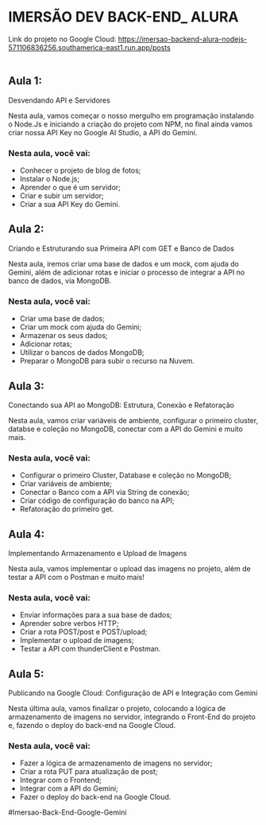 # IMERSÃO DEV BACK-END_ ALURA
Link do projeto no Google Cloud: https://imersao-backend-alura-nodejs-571106836256.southamerica-east1.run.app/posts
<br><br>

## Aula 1: 
Desvendando API e Servidores

Nesta aula, vamos começar o nosso mergulho em programação instalando o Node.Js e iniciando a criação do projeto com NPM, no final ainda vamos criar nossa API Key no Google AI Studio, a API do Gemini.

### Nesta aula, você vai:
- Conhecer o projeto de blog de fotos;
- Instalar o Node.js;
- Aprender o que é um servidor;
- Criar e subir um servidor;
- Criar a sua API Key do Gemini.

## Aula 2: 
Criando e Estruturando sua Primeira API com GET e Banco de Dados 

Nesta aula, iremos criar uma base de dados e um mock, com ajuda do Gemini, além de adicionar rotas e iniciar o processo de integrar a API no banco de dados, via MongoDB.

### Nesta aula, você vai:
- Criar uma base de dados;
- Criar um mock com ajuda do Gemini;
- Armazenar os seus dados;
- Adicionar rotas;
- Utilizar o bancos de dados MongoDB;
- Preparar o MongoDB para subir o recurso na Nuvem.

## Aula 3: 
Conectando sua API ao MongoDB: Estrutura, Conexão e Refatoração 

Nesta aula, vamos criar variáveis de ambiente, configurar o primeiro cluster, databse e coleção no MongoDB, conectar com a API do Gemini e muito mais.

### Nesta aula, você vai:
- Configurar o primeiro Cluster, Database e coleção no MongoDB;
- Criar variáveis de ambiente;
- Conectar o Banco com a API via String de conexão;
- Criar código de configuração do banco na API;
- Refatoração do primeiro get.

## Aula 4: 
Implementando Armazenamento e Upload de Imagens 

Nesta aula, vamos implementar o upload das imagens no projeto, além de testar a API com o Postman e muito mais!

### Nesta aula, você vai:
- Enviar informações para a sua base de dados;
- Aprender sobre verbos HTTP;
- Criar a rota POST/post e POST/upload;
- Implementar o upload de imagens;
- Testar a API com thunderClient e Postman.

## Aula 5: 
Publicando na Google Cloud: Configuração de API e Integração com Gemini 

Nesta última aula, vamos finalizar o projeto, colocando a lógica de armazenamento de imagens no servidor, integrando o Front-End do projeto e, fazendo o deploy do back-end na Google Cloud.

### Nesta aula, você vai:
- Fazer a lógica de armazenamento de imagens no servidor;
- Criar a rota PUT para atualização de post;
- Integrar com o Frontend;
- Integrar com a API do Gemini;
- Fazer o deploy do back-end na Google Cloud.

#Imersao-Back-End-Google-Gemini 
